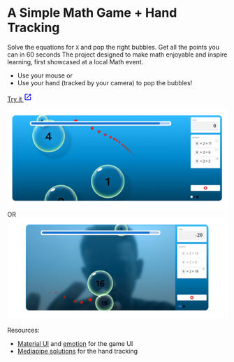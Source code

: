# A Simple Math Game + Hand Tracking

Solve the equations for <code>X</code> and pop the right bubbles. Get all the points you can in 60 seconds
The project designed to make math enjoyable and inspire learning, first showcased at a local Math event.

* Use your mouse or 
* Use your hand (tracked by your camera) to pop the bubbles!

[Try it <svg xmlns="http://www.w3.org/2000/svg" height="20px" viewBox="0 -960 960 960" width="20px" fill="#0000F5"><path d="M216-144q-29.7 0-50.85-21.15Q144-186.3 144-216v-528q0-29.7 21.15-50.85Q186.3-816 216-816h264v72H216v528h528v-264h72v264q0 29.7-21.15 50.85Q773.7-144 744-144H216Zm171-192-51-51 357-357H576v-72h240v240h-72v-117L387-336Z"/></svg>](https://flying-remote.pages.dev/)

![img.png](img.png)
OR
![img_1.png](img_1.png)

Resources:
* [Material UI](https://mui.com/) and [emotion](https://emotion.sh/) for the game UI
* [Mediapipe solutions](https://ai.google.dev/edge/mediapipe/solutions/guide) for the hand tracking
